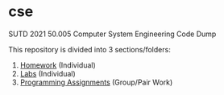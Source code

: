 # cse
SUTD 2021 50.005 Computer System Engineering Code Dump

This repository is divided into 3 sections/folders:

1. [Homework](./hw) (Individual)
2. [Labs](./labs) (Individual)
3. [Programming Assignments](./pa) (Group/Pair Work)